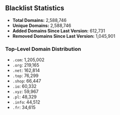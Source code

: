 ## Blacklist Statistics

- **Total Domains:** 2,588,746
- **Unique Domains:** 2,588,746
- **Added Domains Since Last Version:** 612,731
- **Removed Domains Since Last Version:** 1,045,901

### Top-Level Domain Distribution

-  `.com`: 1,205,002
-  `.org`: 219,165
-  `.net`: 162,814
-  `.top`: 76,299
-  `.shop`: 66,447
-  `.io`: 60,332
-  `.xyz`: 59,967
-  `.pl`: 48,329
-  `.info`: 44,512
-  `.fr`: 34,615
